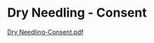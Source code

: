 # Dry Needling - Consent

[Dry Needling-Consent.pdf](Dry%20Needling%20-%20Consent%201de5fd816ac34a639a9dbd96d4d1d97d/Dry_Needling-Consent.pdf)